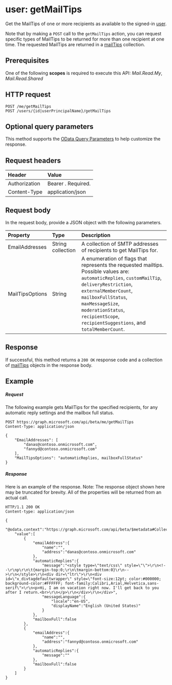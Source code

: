 # user: getMailTips

Get the MailTips of one or more recipients as available to the signed-in [user](../resources/user.md).

Note that by making a `POST` call to the `getMailTips` action, you can request specific types of MailTips to 
be returned for more than one recipient at one time. The requested MailTips are returned in a [mailTips](../resources/mailtips.md) collection.

## Prerequisites
One of the following **scopes** is required to execute this API:
*Mail.Read.My*, *Mail.Read.Shared*  
## HTTP request
<!-- { "blockType": "ignored" } -->
```http
POST /me/getMailTips
POST /users/{id|userPrincipalName}/getMailTips
```
## Optional query parameters
This method supports the [OData Query Parameters](http://graph.microsoft.io/docs/overview/query_parameters) to help customize the response.
## Request headers
| Header       | Value|
|:-----------  |:------|
| Authorization | Bearer <token>. Required. |
| Content-Type  | application/json  |


## Request body
In the request body, provide a JSON object with the following parameters.

| Property	   | Type	|Description|
|:---------------|:--------|:----------|
|EmailAddresses|String collection|A collection of SMTP addresses of recipients to get MailTips for.|
|MailTipsOptions|String|A enumeration of flags that represents the requested mailtips. Possible values are: `automaticReplies`, `customMailTip`, `deliveryRestriction`, `externalMemberCount`, `mailboxFullStatus`, `maxMessageSize`, `moderationStatus`, `recipientScope`, `recipientSuggestions`, and `totalMemberCount`.|


## Response
If successful, this method returns a `200 OK` response code and a collection of [mailTips](../resources/mailtips.md) objects in the response body.
## Example
##### Request
The following example gets MailTips for the specified recipients, for any automatic reply settings and the mailbox full status.

<!-- {
  "blockType": "request",
  "name": "user_getmailtips"
}-->
```http
POST https://graph.microsoft.com/api/beta/me/getMailTips
Content-Type: application/json

{
    "EmailAddresses": [
        "danas@contoso.onmicrosoft.com", 
        "fannyd@contoso.onmicrosoft.com"
    ],
    "MailTipsOptions": "automaticReplies, mailboxFullStatus"
}
```

##### Response
Here is an example of the response. Note: The response object shown here may be truncated for brevity. All of the properties will be returned from an actual call.
<!-- {
  "blockType": "response",
  "truncated": true,
  "@odata.type": "microsoft.graph.mailTips"
} -->
```http
HTTP/1.1 200 OK
Content-type: application/json

{
    "@odata.context":"https://graph.microsoft.com/api/beta/$metadata#Collection(microsoft.graph.mailTips)",
    "value":[
        {
            "emailAddress":{
                "name":"",
                "address":"danas@contoso.onmicrosoft.com"
            },
            "automaticReplies":{
                "message":"<style type=\"text/css\" style=\"\">\r\n<!--\r\np\r\n\t{margin-top:0;\r\n\tmargin-bottom:0}\r\n-->\r\n</style>\r\n<div dir=\"ltr\">\r\n<div id=\"x_divtagdefaultwrapper\" style=\"font-size:12pt; color:#000000; background-color:#FFFFFF; font-family:Calibri,Arial,Helvetica,sans-serif\">\r\n<p>Hi, I am on vacation right now. I'll get back to you after I return.<br>\r\n</p>\r\n</div>\r\n</div>",
                "messageLanguage":{
                    "locale":"en-US",
                    "displayName":"English (United States)"
                }
            },
            "mailboxFull":false
        },
        {
            "emailAddress":{
                "name":"",
                "address":"fannyd@contoso.onmicrosoft.com"
            },
            "automaticReplies":{
                "message":""
            },
            "mailboxFull":false
        }
    ]
}

```

<!-- uuid: 8fcb5dbc-d5aa-4681-8e31-b001d5168d79
2015-10-25 14:57:30 UTC -->
<!-- {
  "type": "#page.annotation",
  "description": "user: getMailTips",
  "keywords": "",
  "section": "documentation",
  "tocPath": ""
}-->